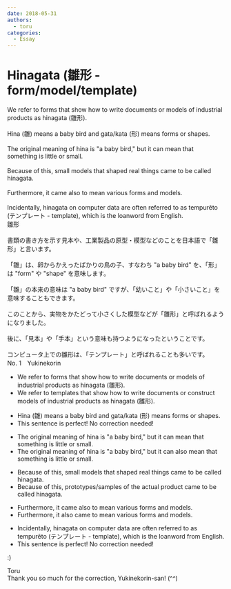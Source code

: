 ```yaml
---
date: 2018-05-31
authors:
  - toru
categories:
  - Essay
---
```


<h1 id="subject_show">Hinagata (雛形 - form/model/template)</h1>
<div class="date" hidden>May 31, 2018 21:28</div>
<div id="post"><div id="body_show_ori">
We refer to forms that show how to write documents or models of industrial products as hinagata (雛形).<br/><br/>Hina (雛) means a baby bird and gata/kata (形) means forms or shapes.<br/><br/>The original meaning of hina is "a baby bird," but it can mean that something is little or small.<br/><br/>Because of this, small models that shaped real things came to be called hinagata.<br/><br/>Furthermore, it came also to mean various forms and models.<br/><br/>Incidentally, hinagata on computer data are often referred to as tempurēto (テンプレート - template), which is the loanword from English.
</div></div>

<!-- more -->

<div id="post_ja"><div id="body_show_mo">
雛形<br/><br/>書類の書き方を示す見本や、工業製品の原型・模型などのことを日本語で「雛形」と言います。<br/><br/>「雛」は、卵からかえったばかりの鳥の子、すなわち "a baby bird" を、「形」は "form" や "shape" を意味します。<br/><br/>「雛」の本来の意味は "a baby bird" ですが、「幼いこと」や「小さいこと」を意味することもできます。<br/><br/>このことから、実物をかたどって小さくした模型などが「雛形」と呼ばれるようになりました。<br/><br/>後に、「見本」や「手本」という意味も持つようになったということです。<br/><br/>コンピュータ上での雛形は、「テンプレート」と呼ばれることも多いです。
</div></div>
<div id="block"><div class="first_name"> No. 1　<span class="just_name">Yukinekorin</span></div><div id="block2">
<ul class="correction_field">
<li class="incorrect">We refer to forms that show how to write documents or models of industrial products as hinagata (雛形).</li>
<li class="corrected correct">
We refer to <span class="f_blue">templates</span> that show how to write documents or <span class="f_blue">construct </span>models of industrial products as hinagata (雛形).
</li>
</ul>
<ul class="correction_field">
<li class="incorrect">Hina (雛) means a baby bird and gata/kata (形) means forms or shapes.</li>
<li class="corrected perfect">This sentence is perfect! No correction needed!</li>
</ul>
<ul class="correction_field">
<li class="incorrect">The original meaning of hina is "a baby bird," but it can mean that something is little or small.</li>
<li class="corrected correct">
The original meaning of hina is "a baby bird," but it can <span class="f_blue">also </span>mean that something is little or small.
</li>
</ul>
<ul class="correction_field">
<li class="incorrect">Because of this, small models that shaped real things came to be called hinagata.</li>
<li class="corrected correct">
Because of this, <span class="f_blue">prototypes/samples of the actual product </span>came to be called hinagata.
</li>
</ul>
<ul class="correction_field">
<li class="incorrect">Furthermore, it came also to mean various forms and models.</li>
<li class="corrected correct">
Furthermore, it <span class="f_blue">also came</span> to mean various forms and models.
</li>
</ul>
<ul class="correction_field">
<li class="incorrect">Incidentally, hinagata on computer data are often referred to as tempurēto (テンプレート - template), which is the loanword from English.</li>
<li class="corrected perfect">This sentence is perfect! No correction needed!</li>
</ul>
<p class="comment_small">
 :)
</p>

</div><div class="name"><span class="just_name">Toru</span><br>
Thank you so much for the correction, Yukinekorin-san! (^^)
</div>
</div>
